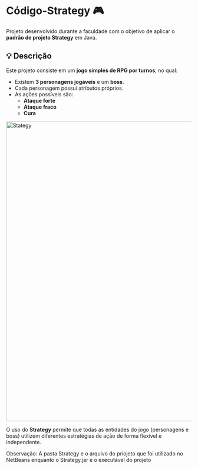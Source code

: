 # Código-Strategy 🎮  

Projeto desenvolvido durante a faculdade com o objetivo de aplicar o **padrão de projeto Strategy** em Java.  

## 💡 Descrição  
Este projeto consiste em um **jogo simples de RPG por turnos**, no qual:  
- Existem **3 personagens jogáveis** e um **boss**.  
- Cada personagem possui atributos próprios.  
- As ações possíveis são:  
  - **Ataque forte**  
  - **Ataque fraco**  
  - **Cura**  

<img width="1083" height="812" alt="Stategy" src="https://github.com/user-attachments/assets/d66f2350-2ce1-4702-885b-5a5c1e685a1e" />


O uso do **Strategy** permite que todas as entidades do jogo (personagens e boss) utilizem diferentes estratégias de ação de forma flexível e independente.

Observação: A pasta Strategy e o arquivo do priojeto que foi utilizado no NetBeans enquanto o Strategy.jar e o executável do projeto
